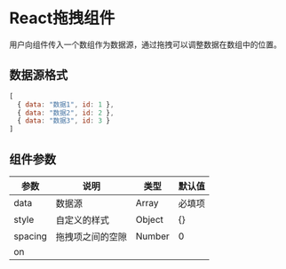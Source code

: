 # React拖拽组件

用户向组件传入一个数组作为数据源，通过拖拽可以调整数据在数组中的位置。

## 数据源格式

```js
[
  { data: "数据1", id: 1 },
  { data: "数据2", id: 2 },
  { data: "数据3", id: 3 }
]
```

## 组件参数

| 参数    | 说明             | 类型   | 默认值 |
| ------- | ---------------- | ------ | ------ |
| data    | 数据源           | Array  | 必填项 |
| style   | 自定义的样式     | Object | {}     |
| spacing | 拖拽项之间的空隙 | Number | 0      |
| on